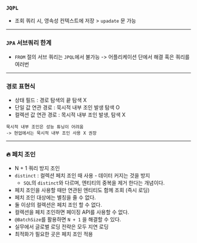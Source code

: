 ### `JQPL`
    
 - 조회 쿼리 시, 영속성 컨텍스트에 저장 > `upadate` 문 가능

---

### `JPA` 서브쿼리 한계 

- `FROM` 절의 서브 쿼리는 `JPQL`에서 불가능 -> 어플리케이션 단에서 해결 혹은 쿼리를 여러번

---

### 경로 표현식 

- 상태 필드 : 경로 탐색의 끝 탐색 X
- 단일 값 연관 경로 : 묵시적 내부 조인 발생 탐색 O
- 컬렉션 값 연관 경로 : 목시적 내부 조인 발생, 탐색 X

```text
묵시적 내부 조인은 성능 튜닝이 어려움
-> 현업에서는 묵시적 내부 조인 사용 X 권장
```

---

### 🔥 페치 조인 

 - N + 1 쿼리 방지 조인
 - `distinct` : 컬렉션 페치 조인 때 사용 - 데이터 커지는 것을 방지 
   - `SQL`의 `distinct`와 다르며, 엔티티의 중복을 제거 한다는 개념이다. 
 - 페치 조인을 사용할 때만 연관된 엔티티도 함께 조회 (즉시 로딩)
 - 페치 조인 대상에는 별칭을 줄 수 없다. 
 - 둘 이상의 컬렉션은 페치 조인 할 수 없다.
 - 컬렉션을 페치 조인하면 페이징 API를 사용할 수 없다.
 - `@BatchSize`를 활용하면 `N + 1` 을 해결할 수 있다.
 - 실무에서 글로벌 로딩 전략은 모두 지연 로딩 
 - 최적화가 필요한 곳은 페치 조인 적용

